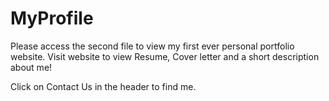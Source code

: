 # MyProfile

Please access the second file to view my first ever personal portfolio website. Visit website to view Resume, Cover letter and a short description about me!

Click on Contact Us in the header to find me.
